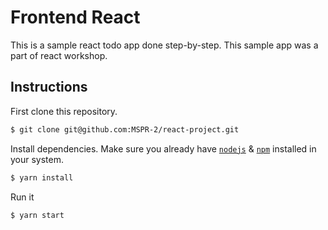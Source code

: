 # Frontend React

This is a sample react todo app done step-by-step.
This sample app was a part of react workshop.

## Instructions

First clone this repository.
```bash
$ git clone git@github.com:MSPR-2/react-project.git
```

Install dependencies. Make sure you already have [`nodejs`](https://nodejs.org/en/) & [`npm`](https://www.npmjs.com/) installed in your system.
```bash
$ yarn install
```

Run it
```bash
$ yarn start
```
